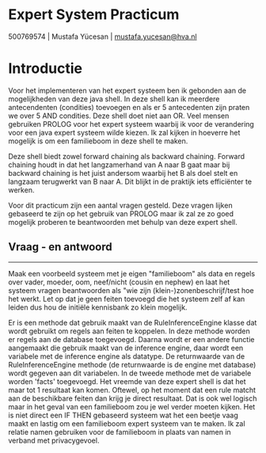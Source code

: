 # Expert System Practicum

500769574 | Mustafa Yücesan | [mustafa.yucesan@hva.nl](mailto:mustafa.yucesan@hva.nl)

# Introductie

Voor het implementeren van het expert systeem ben ik gebonden aan de mogelijkheden van deze java shell. In deze shell kan ik meerdere antecendenten (condities) toevoegen en als er 5 antecedenten zijn praten we over 5 AND condities. Deze shell doet niet aan OR. Veel mensen gebruiken PROLOG voor het expert systeem waarbij ik voor de verandering voor een java expert systeem wilde kiezen. Ik zal kijken in hoeverre het mogelijk is om een familieboom in deze shell te maken.

Deze shell biedt zowel forward chaining als backward chaining. Forward chaining houdt in dat het langzamerhand van A naar B gaat maar bij backward chaining is het juist andersom waarbij het B als doel stelt en langzaam terugwerkt van B naar A. Dit blijkt in de praktijk iets efficiënter te werken.

Voor dit practicum zijn een aantal vragen gesteld. Deze vragen lijken gebaseerd te zijn op het gebruik van PROLOG maar ik zal ze zo goed mogelijk proberen te beantwoorden met behulp van deze expert shell.

## Vraag - en antwoord

---

Maak een voorbeeld systeem met je eigen "familieboom" als data en regels over vader, moeder, oom, neef/nicht (cousin en nephew)
en laat het systeem vragen beantwoorden als "wie zijn (klein-)zonenbeschrijf/test hoe het werkt. Let op dat je geen feiten toevoegd die het systeem zelf af kan leiden dus hou de initiële kennisbank zo klein mogelijk.

Er is een methode dat gebruik maakt van de RuleInferenceEngine klasse dat wordt gebruikt om regels aan feiten te koppelen. In deze methode worden er regels aan de database toegevoegd. Daarna wordt er een andere functie aangemaakt die gebruik maakt van de inference engine, 
daar wordt een variabele met de inference engine als datatype. De returnwaarde van de RuleInferenceEngine methode (de returnwaarde is de engine met database) wordt gegeven aan dit variabelen. In de tweede methode met de variabele worden 'facts' toegevoegd. Het vreemde van deze expert shell is dat het maar tot 1 resultaat kan komen. Oftewel, op het moment dat een rule matcht aan de beschikbare feiten dan krijg je direct resultaat. Dat is ook wel logisch maar
in het geval van een familieboom zou je wel verder moeten kijken. Het is niet direct een IF THEN gebaseerd systeem wat het een beetje vaag maakt en lastig om een familieboom expert systeem van te maken. Ik zal relatie namen gebruiken voor de familieboom in plaats van namen in verband met privacygevoel.